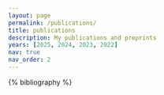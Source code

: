 ```yaml
---
layout: page
permalink: /publications/
title: publications
description: My publications and preprints
years: [2025, 2024, 2023, 2022]
nav: true
nav_order: 2
---
```


<!-- _pages/publications.md -->
<div class="publications">

{% bibliography %}

</div>
